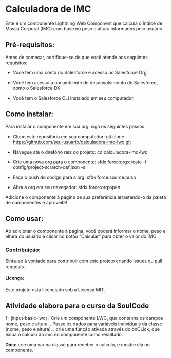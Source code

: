 # Calculadora de IMC
Este é um componente Lightning Web Component que calcula o Índice de Massa Corporal (IMC) com base no peso e altura informados pelo usuário.

## Pré-requisitos:
Antes de começar, certifique-se de que você atende aos seguintes requisitos:

- Você tem uma conta no Salesforce e acesso ao Salesforce Org.

- Você tem acesso a um ambiente de desenvolvimento do Salesforce, como o Salesforce DX.

- Você tem o Salesforce CLI instalado em seu computador.

## Como instalar:
Para instalar o componente em sua org, siga os seguintes passos:

- Clone este repositório em seu computador:
git clone https://github.com/seu-usuario/calculadora-imc-lwc.git

- Navegue até o diretório raiz do projeto:
cd calculadora-imc-lwc

- Crie uma nova org para o componente:
sfdx force:org:create -f config/project-scratch-def.json -s

- Faça o push do código para a org:
sfdx force:source:push

- Abra a org em seu navegador:
sfdx force:org:open

Adicione o componente à página de sua preferência arrastando-o da paleta de componentes e aproveite!

## Como usar:
Ao adicionar o componente à página, você poderá informar o nome, peso e altura do usuário e clicar no botão "Calcular" para obter o valor do IMC.

### Contribuição:
Sinta-se à vontade para contribuir com este projeto criando issues ou pull requests.

#### Licença:
Este projeto está licenciado sob a Licença MIT.

## Atividade elabora para o curso da SoulCode

1- (input-basic-lwc)
. Crie um componente LWC, que contenha os campos nome, peso e altura. 
. Passe os dados para variáveis individuais da classe (nome, peso e altura).
. crie uma função ativada através do onCLick, que exiba o calculo do imc no componente como resultado.

**Dica:**
crie uma var na classe para receber o calculo, e mostre ela no componente.
